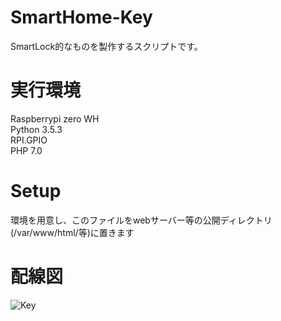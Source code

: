 # SmartHome-Key
SmartLock的なものを製作するスクリプトです。

# 実行環境
Raspberrypi zero WH <br>
Python 3.5.3 <br>
    RPI.GPIO <br>
PHP 7.0 <br>

# Setup
環境を用意し、このファイルをwebサーバー等の公開ディレクトリ(/var/www/html/等)に置きます


# 配線図
![Key](https://user-images.githubusercontent.com/25446804/54681242-39755080-4b4f-11e9-8f3f-2178b25b5501.png)
